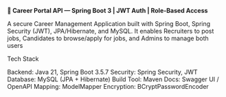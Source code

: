 <b>🧭 Career Portal API — Spring Boot 3 | JWT Auth | Role-Based Access</b>

A secure Career Management Application built with Spring Boot, Spring Security (JWT), JPA/Hibernate, and MySQL.
It enables Recruiters to post jobs, Candidates to browse/apply for jobs, and Admins to manage both users

Tech Stack

Backend: Java 21, Spring Boot 3.5.7
Security: Spring Security, JWT
Database: MySQL (JPA + Hibernate)
Build Tool: Maven
Docs: Swagger UI / OpenAPI
Mapping: ModelMapper
Encryption: BCryptPasswordEncoder
